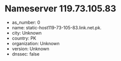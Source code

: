# Nameserver 119.73.105.83

* as_number: 0
* name: static-host119-73-105-83.link.net.pk.
* city: Unknown
* country: PK
* organization: Unknown
* version: Unknown
* dnssec: false
